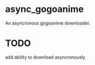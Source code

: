 # async_gogoanime
An asyncronous gogoanime downloader.
# TODO
add ability to download asyncronously
